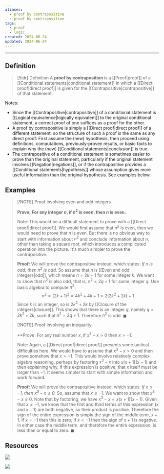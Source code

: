 ```yaml
---
aliases:
  - proof by contrapositive
  - proof by contraposition
tags:
  - proof
  - logic
created: 2024-06-24
updated: 2024-06-24
---
```

---
## Definition 

> [!tldr] Definition
> A **proof by contraposition** is a [[Proof|proof]] of a [[Conditional statements|conditional statement]] in which a [[Direct proof|direct proof]] is given for the [[Contrapositive|contrapositive]] of that statement. 

Notes: 
- Since the [[Contrapositive|contrapositive]] of a conditional statement is [[Logical equivalence|logically equivalent]] to the original conditional statement, a correct proof of one suffices as a proof for the other. 
- A proof by contrapositive is simply a [[Direct proof|direct proof]] of a different statement, so the structure of such a proof is the same as any direct proof: First assume the (new) hypothesis, then proceed using definitions, computations, previously-proven results, or basic facts to explain why the (new) [[Conditional statements|conclusion]] is true.
- The contrapositive of a conditional statement is sometimes easier to prove than the original statement, particularly if the original statement involves [[Negation|negations]], or if the contrapositive provides a [[Conditional statements|hypothesis]] whose assumption gives more useful information than the original hypothesis. See examples below. 

## Examples 

> [!NOTE] Proof involving even and odd integers
>  
> **Prove: For any integer $n$, if $n^2$ is even, then $n$ is even.**
> 
> Note: This would be a difficult statement to prove with a [[Direct proof|direct proof]]. We would first assume that $n^2$ is even, then we would need to prove that $n$ is even. But there is no obvious way to start with information about $n^2$ and conclude information about $n$, other than taking a square root, which introduces a complicated operation into the picture. It's much simpler to prove the contrapositive. 
> 
> **Proof:** We will prove the contrapositive instead, which states: *If $n$ is odd, then $n^2$ is odd.* So assume that $n$ is [[Even and odd integers|odd]], which means $n = 2k+1$ for some integer $k$. We want to show that $n^2$ is also odd, that is, $n^2 = 2q + 1$ for some integer $q$. Use basic algebra to compute $n^2$: 
> $$n^2 = (2k+1)^2 = 4k^2 + 4k + 1 = 2(2k^2 + 2k) + 1$$ Since $k$ is an integer, so is $2k^2 + 2k$ by [[Closure of the integers|closure]]. This shows that there is an integer $q$, namely $q = 2k^2 + 2k$, such that $n^2 = 2q+1$. Therefore $n^2$ is odd. ◼


> [!NOTE] Proof involving an inequality 
> 
> **Prove: For any real number $x$, if $x^3 - x > 0$ then $x > -1$. 
> 
> Note: Again, a [[Direct proof|direct proof]] presents some tactical difficulties here. We would have to assume that $x^3 - x > 0$ and then prove somehow that $x > -1$. This would involve relatively complex algebra reasoning, perhaps by factoring $x^3 - x$ into $x(x+1)(x-1)$ and then explaining why, if this expression is positive, that $x$ itself must be larger than $-1$. It seems simpler to start with simple information and work forward. 
> 
> **Proof:** We will prove the contrapositive instead, which states: *If $x \leq -1$, then $x^3-x \leq 0$.* So, assume that $x \leq -1$. We want to show that $x^3 - x \leq 0$. Note that by factoring, we have $x^3 - x = x(x+1)(x-1)$. Given that $x \leq -1$, we know that the first and third terms  of this expression ($x$ and $x-1$) are both negative, so their product is positive. Therefore the sign of the entire expression is simply the sign of the middle term, $x+1$. If $x = -1$ then this is zero; if $x < -1$ then the sign of $x+1$ is negative. In either case the middle term, and therefore the entire expression, is less than or equal to zero. ◼

## Resources 

![](https://www.youtube.com/watch?v=hAFpc9abNFc)

![](https://www.youtube.com/watch?v=3ORYou8dc0s)
